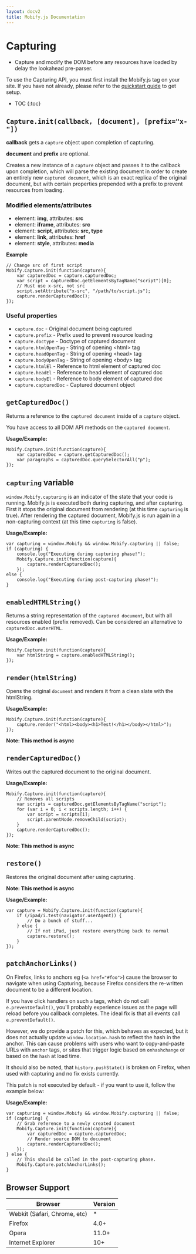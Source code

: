 ```yaml
---
layout: docv2
title: Mobify.js Documentation
---
```


# Capturing

- Capture and modify the DOM before any resources have loaded by delay the lookahead pre-parser.

To use the Capturing API, you must first install the Mobify.js tag on your site.
If you have not already, please refer to the  [quickstart guide](/mobifyjs/v2/docs/) to get setup.

* TOC
{:toc}

## `Capture.init(callback, [document], [prefix="x-"])`

__callback__ gets a `capture` object upon completion of capturing.

__document__ and __prefix__ are optional.

Creates a new instance of a `capture` object and passes it to the 
callback upon completion, which will parse the
existing document in order to create an entirely new `captured document`,
which is an exact replica of the original document, but with certain
properties prepended with a prefix to prevent resources from loading.

### Modified elements/attributes

- element: **img**, attributes: **src**
- element: **iframe**, attributes: **src**
- element: **script**, attributes: **src, type**
- element: **link**, attributes: **href**
- element: **style**, attributes: **media**

**Example**

    // Change src of first script
    Mobify.Capture.init(function(capture){
        var capturedDoc = capture.capturedDoc;
        var script = capturedDoc.getElementsByTagName("script")[0];
        // Must use x-src, not src
        script.setAttribute("x-src", "/path/to/script.js");
        capture.renderCapturedDoc();
    });

### Useful properties

- `capture.doc` - Original document being captured
- `capture.prefix` - Prefix used to prevent resource loading
- `capture.doctype` - Doctype of captured document
- `capture.htmlOpenTag` - String of opening &lt;html&gt; tag
- `capture.headOpenTag` - String of opening &lt;head&gt; tag
- `capture.bodyOpenTag` - String of opening &lt;body&gt; tag
- `capture.htmlEl` - Reference to html element of captured doc
- `capture.headEl` - Reference to head element of captured doc
- `capture.bodyEl` - Reference to body element of captured doc
- `capture.capturedDoc` - Captured document object

## `getCapturedDoc()`

Returns a reference to the `captured document` inside of a `capture`
object.

You have access to all DOM API methods on the `captured document`.

**Usage/Example:**

    Mobify.Capture.init(function(capture){
        var capturedDoc = capture.getCapturedDoc();
        var paragraphs = capturedDoc.querySelectorAll("p");
    });

## `capturing` variable

`window.Mobify.capturing` is an indicator of the state that your code 
is running. Mobify.js is executed both during capturing, and after capturing.
First it stops the original document from rendering (at this time
`capturing` is true). After rendering the captured document,
Mobify.js is run again in a non-capturing context (at this time
`capturing` is false).

**Usage/Example:**

    var capturing = window.Mobify && window.Mobify.capturing || false;
    if (capturing) {
        console.log("Executing during capturing phase!");
        Mobify.Capture.init(function(capture){
            capture.renderCapturedDoc();
        });
    else {
        console.log("Executing during post-capturing phase!");
    }


## `enabledHTMLString()`

Returns a string representation of the `captured document`, but with
all resources enabled (prefix removed). Can be considered an
alternative to `capturedDoc.outerHTML`.

**Usage/Example:**

    Mobify.Capture.init(function(capture){
        var htmlString = capture.enabledHTMLString();
    });

## `render(htmlString)`

Opens the original `document` and renders it from a clean slate
with the htmlString.

**Usage/Example:**

    Mobify.Capture.init(function(capture){
        capture.render("<html><body><h1>Test!</h1></body></html>");
    });

__Note: This method is async__

## `renderCapturedDoc()`

Writes out the captured document to the original document.

**Usage/Example:**

    Mobify.Capture.init(function(capture){
        // Removes all scripts
        var scripts = capturedDoc.getElementsByTagName("script");
        for (var i = 0; i < scripts.length; i++) {
            var script = scripts[i];
            script.parentNode.removeChild(script);
        }
        capture.renderCapturedDoc();
    });

__Note: This method is async__

## `restore()`

Restores the original document after using capturing.

__Note: This method is async__

**Usage/Example:**

    var capture = Mobify.Capture.init(function(capture){
        if (/ipad/i.test(navigator.userAgent)) {
            // Do a bunch of stuff...
        } else {
            // If not iPad, just restore everything back to normal
            capture.restore();
        }
    });

## `patchAnchorLinks()`

On Firefox, links to anchors eg (`<a href="#foo">`) cause the browser 
to navigate when using Capturing, because Firefox considers the re-written
document to be a different location.

If you have click handlers on such `a` tags, which do not call
`e.preventDefault()`, you'll probably experience issues as the page
will reload before you callback completes. The ideal fix is that
all events call `e.preventDefault()`.

However, we do provide a patch for this, which behaves as expected,
but it does not actually update `window.location.hash` to reflect
the hash in the anchor. This can cause problems with users who
want to copy-and-paste URLs with `anchor` tags, or sites that trigger
logic based on `onhashchange` or based on the `hash` at load time.

It should also be noted, that `history.pushState()` is broken on Firefox,
when used with capturing and no fix exists currently.

This patch is not executed by default - if you want to use it, follow the
example below:

**Usage/Example:**

    var capturing = window.Mobify && window.Mobify.capturing || false;
    if (capturing) {
        // Grab reference to a newly created document
        Mobify.Capture.init(function(capture){
            var capturedDoc = capture.capturedDoc;
            // Render source DOM to document
            capture.renderCapturedDoc();
        });
    } else {
        // This should be called in the post-capturing phase.
        Mobify.Capture.patchAnchorLinks();
    }

## Browser Support


| Browser                      | Version |
|------------------------------|---------|
| Webkit (Safari, Chrome, etc) | *       |
| Firefox                      | 4.0+    |
| Opera                        | 11.0+   |
| Internet Explorer            | 10+     |
